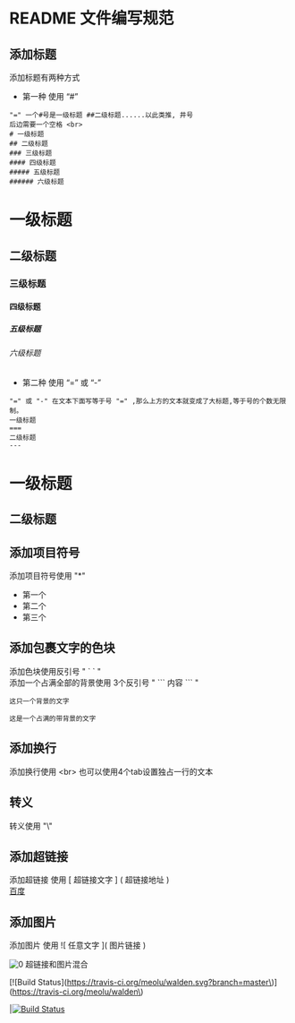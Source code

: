 # README 文件编写规范

## 添加标题
添加标题有两种方式 
* 第一种 使用 “#” <br>

```
"=" 一个#号是一级标题 ##二级标题......以此类推, 井号
后边需要一个空格 <br>
# 一级标题
## 二级标题
### 三级标题
#### 四级标题
##### 五级标题
###### 六级标题
```
# 一级标题
## 二级标题
### 三级标题
#### 四级标题
##### 五级标题
###### 六级标题

* 第二种 使用 “=” 或 “-” <br>

```
"=" 或 "-" 在文本下面写等于号 "=" ,那么上方的文本就变成了大标题,等于号的个数无限制。
一级标题
===
二级标题
---
```
一级标题
===
二级标题
---

## 添加项目符号
添加项目符号使用 "*"
* 第一个
* 第二个
* 第三个

## 添加包裹文字的色块
添加色块使用反引号 " \` \` " <br>
添加一个占满全部的背景使用 3个反引号 " \``` 内容 \``` " <br>

`
这只一个背景的文字
`
```
这是一个占满的带背景的文字
```

## 添加换行
添加换行使用 \<br>
也可以使用4个tab设置独占一行的文本
 
## 转义
转义使用 "\\"

## 添加超链接

添加超链接 使用 \[ 超链接文字 \] \( 超链接地址 \) <br>
[百度](http://www.baidu.com)

## 添加图片
添加图片 使用 \!\[ 任意文字 \]\( 图片链接 \)

![0](http://pic35.photophoto.cn/20150505/0005018554149435_b.jpg)
超链接和图片混合

[\!\[Build Status\]\(https://travis-ci.org/meolu/walden.svg?branch=master\)\]\(https://travis-ci.org/meolu/walden\)

|[![Build Status](https://travis-ci.org/meolu/walden.svg?branch=master)](https://travis-ci.org/meolu/walden)

